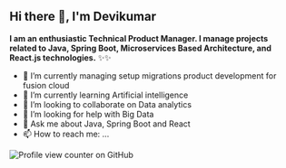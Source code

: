 ## Hi there 👋, I'm Devikumar

**I am an enthusiastic Technical Product Manager. I manage projects related to Java, Spring Boot, Microservices Based Architecture, and React.js technologies.**
✨✨

- 🔭 I’m currently managing setup migrations product development for fusion cloud
- 🌱 I’m currently learning Artificial intelligence
- 👯 I’m looking to collaborate on Data analytics
- 🤔 I’m looking for help with Big Data
- 💬 Ask me about Java, Spring Boot and React
- 📫 How to reach me: ...

![Profile view counter on GitHub](https://github.com/devikumar)
